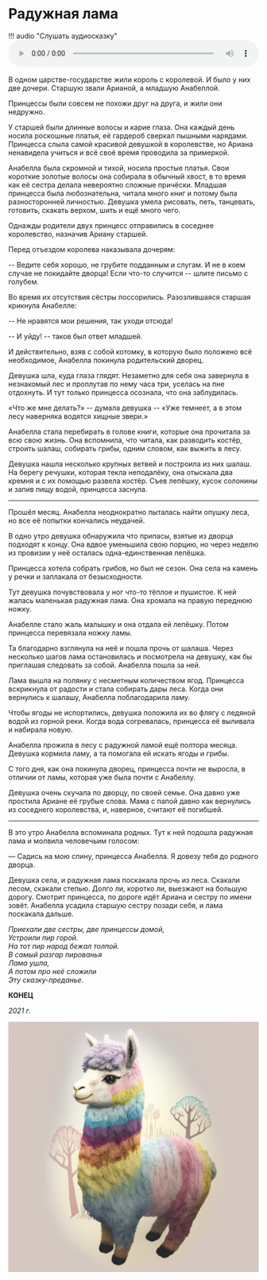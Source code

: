 # Радужная лама

!!! audio "Слушать аудиосказку"
    <audio controls preload="metadata" style="width: 100%">
        <source src="/audio/tales/rainbow-lama.ogg" type="audio/ogg">
        <source src="/audio/tales/rainbow-lama.mp3" type="audio/mpeg">
        Ваш браузер не поддерживает воспроизведение звука на странице.
        Вы можете <a href="/audio/tales/rainbow-lama.mp3">скачать аудиосказку</a>.
    </audio>

В одном царстве-государстве жили король с королевой. И было у них две дочери. Старшую звали Арианой, а младшую Анабеллой.

Принцессы были совсем не похожи друг на друга, и жили они недружно.

У старшей были длинные волосы и карие глаза. Она каждый день носила роскошные платья, её гардероб сверкал пышными нарядами. Принцесса слыла самой красивой девушкой в королевстве, но Ариана ненавидела учиться и всё своё время проводила за примеркой.

Анабелла была скромной и тихой, носила простые платья. Свои короткие золотые волосы она собирала в обычный хвост, в то время как её сестра делала невероятно сложные причёски. Младшая принцесса была любознательна, читала много книг и потому была разносторонней личностью. Девушка умела рисовать, петь, танцевать, готовить, скакать верхом, шить и ещё много чего.

Однажды родители двух принцесс отправились в соседнее королевство, назначив Ариану старшей.


Перед отъездом королева наказывала дочерям:

-- Ведите себя хорошо, не грубите подданным и слугам. И не в коем случае не покидайте дворца! Если что-то случится -- шлите письмо с голубем.  


Во время их отсутствия сёстры поссорились. Разозлившаяся старшая крикнула Анабелле:

-- Не нравятся мои решения, так уходи отсюда!

-- И уйду! -- таков был ответ младшей.

И действительно, взяв с собой котомку, в которую было положено всё необходимое, Анабелла покинула родительский дворец.


Девушка шла, куда глаза глядят. Незаметно для себя она завернула в незнакомый лес и проплутав по нему часа три, уселась на пне отдохнуть. И тут только принцесса осознала, что она заблудилась.

«Что же мне делать?» -- думала девушка -- «Уже темнеет, а в этом лесу наверняка водятся хищные звери.»

Анабелла стала перебирать в голове книги, которые она прочитала за всю свою жизнь. Она вспомнила, что читала, как разводить костёр, строить шалаш, собирать грибы, одним словом, как выжить в лесу.

Девушка нашла несколько крупных ветвей и построила из них шалаш. На берегу речушки, которая текла неподалёку, она отыскала два кремня и с их помощью развела костёр. Съев лепёшку, кусок солонины и запив пищу водой, принцесса заснула.

***

Прошёл месяц. Анабелла неоднократно пыталась найти опушку леса, но все её попытки кончались неудачей.  

В одно утро девушка обнаружила что припасы, взятые из дворца подходят к концу. Она вдвое уменьшила свою порцию, но через неделю из провизии у неё осталась одна-единственная лепёшка.

Принцесса хотела собрать грибов, но был не сезон. Она села на камень у речки и заплакала от безысходности.

Тут девушка почувствовала у ног что-то тёплое и пушистое. К ней жалась маленькая радужная лама. Она хромала на правую переднюю ножку.

Анабелле стало жаль малышку и она отдала ей лепёшку. Потом принцесса перевязала ножку ламы.

Та благодарно взглянула на неё и пошла прочь от шалаша. Через несколько шагов  лама остановилась и посмотрела на девушку, как бы приглашая следовать за собой. Анабелла пошла за ней.

Лама вышла на полянку с несметным количеством ягод. Принцесса вскрикнула от радости и стала собирать дары леса. Когда они вернулись к шалашу, Анабелла поблагодарила ламу.

Чтобы ягоды не испортились, девушка положила их во флягу с ледяной водой из горной реки. Когда вода согревалась, принцесса её выливала и набирала новую.

Анабелла прожила в лесу с радужной ламой ещё полтора месяца. Девушка кормила ламу, а та помогала ей искать ягоды и грибы.

С того дня, как она покинула дворец, принцесса почти не выросла, в отличии от ламы, которая уже была почти с Анабеллу.

Девушка очень скучала по дворцу, по своей семье. Она давно уже простила Ариане её грубые слова. Мама с папой давно как вернулись из соседнего королевства, и, наверное, считают её погибшей.

***

В это утро Анабелла вспоминала родных. Тут к ней подошла радужная лама и молвила человечьим голосом:

— Садись на мою спину, принцесса Анабелла. Я довезу тебя до родного дворца.

Девушка села, и радужная лама поскакала прочь из леса. Скакали лесом, скакали степью. Долго ли, коротко ли, выезжают на большую дорогу. Смотрит принцесса, по дороге идёт Ариана и сестру по имени зовёт. Анабелла усадила старшую сестру позади себя, и лама поскакала дальше.

*Приехали две сестры, две принцессы домой,  
Устроили пир горой.  
На тот пир народ бежал толпой.  
В самый разгар пированья  
Лама ушла,  
А потом про неё сложили  
Эту сказку-преданье.*

**КОНЕЦ**

*2021 г.*

![Радужная лама](../images/rainbow-lama.jpg)
